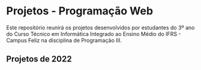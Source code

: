 # Projetos - Programação Web

Este repositório reunirá os projetos desenvolvidos por estudantes do 3º ano do Curso Técnico em Informática Integrado ao Ensino Médio do IFRS - Campus Feliz na disciplina de Programação III.

## Projetos de 2022


